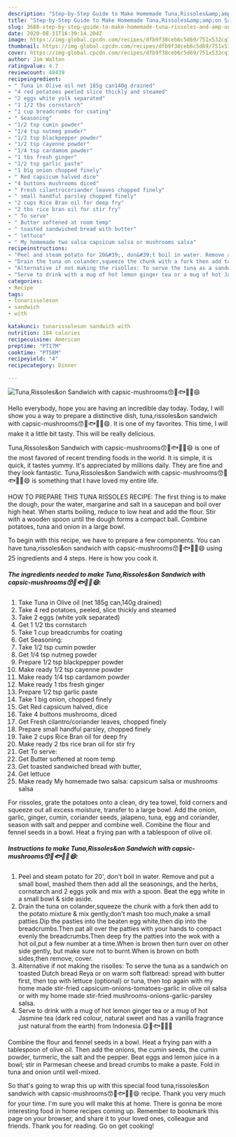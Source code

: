 ```yaml
---
description: "Step-by-Step Guide to Make Homemade Tuna,Rissoles&amp;amp;on Sandwich with capsic-mushrooms😙🎏🐟🧀🌮😄"
title: "Step-by-Step Guide to Make Homemade Tuna,Rissoles&amp;amp;on Sandwich with capsic-mushrooms😙🎏🐟🧀🌮😄"
slug: 3680-step-by-step-guide-to-make-homemade-tuna-rissoles-and-amp-on-sandwich-with-capsic-mushrooms
date: 2020-08-31T16:39:14.204Z
image: https://img-global.cpcdn.com/recipes/dfb9f38ceb6c5d69/751x532cq70/tunarissoleson-sandwich-with-capsic-mushrooms😙🎏🐟🧀🌮😄-recipe-main-photo.jpg
thumbnail: https://img-global.cpcdn.com/recipes/dfb9f38ceb6c5d69/751x532cq70/tunarissoleson-sandwich-with-capsic-mushrooms😙🎏🐟🧀🌮😄-recipe-main-photo.jpg
cover: https://img-global.cpcdn.com/recipes/dfb9f38ceb6c5d69/751x532cq70/tunarissoleson-sandwich-with-capsic-mushrooms😙🎏🐟🧀🌮😄-recipe-main-photo.jpg
author: Jim Walton
ratingvalue: 4.7
reviewcount: 48439
recipeingredient:
- " Tuna in Olive oil net 185g can140g drained"
- "4 red potatoes peeled slice thickly and steamed"
- "2 eggs white yolk separated"
- "1 1/2 tbs cornstarch"
- "1 cup breadcrumbs for coating"
- " Seasoning"
- "1/2 tsp cumin powder"
- "1/4 tsp nutmeg powder"
- "1/2 tsp blackpepper powder"
- "1/2 tsp cayenne powder"
- "1/4 tsp cardamom powder"
- "1 tbs fresh ginger"
- "1/2 tsp garlic paste"
- "1 big onion chopped finely"
- " Red capsicum halved dice"
- "4 buttons mushrooms diced"
- " Fresh cilantrocoriander leaves chopped finely"
- " small handful parsley chopped finely"
- "2 cups Rice Bran oil for deep fry"
- "2 tbs rice bran oil for stir fry"
- " To serve"
- " Butter softened at room temp"
- " toasted sandwiched bread with butter"
- " lettuce"
- " My homemade two salsa capsicum salsa or mushrooms salsa"
recipeinstructions:
- "Peel and steam potato for 20&#39;, don&#39;t boil in water. Remove and put a small bowl, mashed them then add all the seasonings, and the herbs, cornstarch and 2 eggs yolk and mix with a spoon. Beat the egg white in a small bowl &amp; side aside."
- "Drain the tuna on colander,squeeze the chunk with a fork then add to the potato mixture &amp; mix gently,don&#39;t mash too much,make a small patties.Dip the pasties into the beaten egg white,then dip into the breadcrumbs.Then pat all over the patties with your hands to compact evenly the breadcrumbs.Then deep fry the patties into the wok with a hot oil,put a few number at a time.When is brown then turn over on other side gently, but make sure not to burnt.When is brown on both sides,then remove, cover."
- "Alternative if not making the risolles: To serve the tuna as a sandwich on toasted Dutch bread Reya or on warm soft flatbread: spread with butter first, then top with lettuce (optional) or tuna, then top again with my home made stir-fried capsicum-onions-tomatoes-garlic in olive oil salsa or with my home made stir-fried mushrooms-onions-garlic-parsley salsa."
- "Serve to drink with a mug of hot lemon ginger tea or a mug of hot Jasmine tea (dark red colour, natural sweet and has a vanilla fragrance just natural from the earth) from Indonesia.😋🎏🐟🌮🍅🧀"
categories:
- Recipe
tags:
- tunarissoleson
- sandwich
- with

katakunci: tunarissoleson sandwich with 
nutrition: 184 calories
recipecuisine: American
preptime: "PT17M"
cooktime: "PT58M"
recipeyield: "4"
recipecategory: Dinner

---
```



![Tuna,Rissoles&amp;on Sandwich with capsic-mushrooms😙🎏🐟🧀🌮😄](https://img-global.cpcdn.com/recipes/dfb9f38ceb6c5d69/751x532cq70/tunarissoleson-sandwich-with-capsic-mushrooms😙🎏🐟🧀🌮😄-recipe-main-photo.jpg)

Hello everybody, hope you are having an incredible day today. Today, I will show you a way to prepare a distinctive dish, tuna,rissoles&amp;on sandwich with capsic-mushrooms😙🎏🐟🧀🌮😄. It is one of my favorites. This time, I will make it a little bit tasty. This will be really delicious.

Tuna,Rissoles&amp;on Sandwich with capsic-mushrooms😙🎏🐟🧀🌮😄 is one of the most favored of recent trending foods in the world. It is simple, it is quick, it tastes yummy. It's appreciated by millions daily. They are fine and they look fantastic. Tuna,Rissoles&amp;on Sandwich with capsic-mushrooms😙🎏🐟🧀🌮😄 is something that I have loved my entire life.

HOW TO PREPARE THIS TUNA RISSOLES RECIPE: The first thing is to make the dough, pour the water, margarine and salt in a saucepan and boil over high heat. When starts boiling, reduce to low heat and add the flour. Stir with a wooden spoon until the dough forms a compact ball. Combine potatoes, tuna and onion in a large bowl.


To begin with this recipe, we have to prepare a few components. You can have tuna,rissoles&amp;on sandwich with capsic-mushrooms😙🎏🐟🧀🌮😄 using 25 ingredients and 4 steps. Here is how you cook it.

<!--inarticleads1-->

##### The ingredients needed to make Tuna,Rissoles&amp;on Sandwich with capsic-mushrooms😙🎏🐟🧀🌮😄:

1. Take  Tuna in Olive oil (net 185g can,140g drained)
1. Take 4 red potatoes, peeled, slice thickly and steamed
1. Take 2 eggs (white yolk separated)
1. Get 1 1/2 tbs cornstarch
1. Take 1 cup breadcrumbs for coating
1. Get  Seasoning:
1. Take 1/2 tsp cumin powder
1. Get 1/4 tsp nutmeg powder
1. Prepare 1/2 tsp blackpepper powder
1. Make ready 1/2 tsp cayenne powder
1. Make ready 1/4 tsp cardamom powder
1. Make ready 1 tbs fresh ginger
1. Prepare 1/2 tsp garlic paste
1. Take 1 big onion, chopped finely
1. Get  Red capsicum halved, dice
1. Take 4 buttons mushrooms, diced
1. Get  Fresh cilantro/coriander leaves, chopped finely
1. Prepare  small handful parsley, chopped finely
1. Take 2 cups Rice Bran oil for deep fry
1. Make ready 2 tbs rice bran oil for stir fry
1. Get  To serve:
1. Get  Butter softened at room temp
1. Get  toasted sandwiched bread with butter,
1. Get  lettuce
1. Make ready  My homemade two salsa: capsicum salsa or mushrooms salsa


For rissoles, grate the potatoes onto a clean, dry tea towel, fold corners and squeeze out all excess moisture, transfer to a large bowl. Add the onion, garlic, ginger, cumin, coriander seeds, jalapeno, tuna, egg and coriander, season with salt and pepper and combine well. Combine the flour and fennel seeds in a bowl. Heat a frying pan with a tablespoon of olive oil. 

<!--inarticleads2-->

##### Instructions to make Tuna,Rissoles&amp;on Sandwich with capsic-mushrooms😙🎏🐟🧀🌮😄:

1. Peel and steam potato for 20&#39;, don&#39;t boil in water. Remove and put a small bowl, mashed them then add all the seasonings, and the herbs, cornstarch and 2 eggs yolk and mix with a spoon. Beat the egg white in a small bowl &amp; side aside.
1. Drain the tuna on colander,squeeze the chunk with a fork then add to the potato mixture &amp; mix gently,don&#39;t mash too much,make a small patties.Dip the pasties into the beaten egg white,then dip into the breadcrumbs.Then pat all over the patties with your hands to compact evenly the breadcrumbs.Then deep fry the patties into the wok with a hot oil,put a few number at a time.When is brown then turn over on other side gently, but make sure not to burnt.When is brown on both sides,then remove, cover.
1. Alternative if not making the risolles: To serve the tuna as a sandwich on toasted Dutch bread Reya or on warm soft flatbread: spread with butter first, then top with lettuce (optional) or tuna, then top again with my home made stir-fried capsicum-onions-tomatoes-garlic in olive oil salsa or with my home made stir-fried mushrooms-onions-garlic-parsley salsa.
1. Serve to drink with a mug of hot lemon ginger tea or a mug of hot Jasmine tea (dark red colour, natural sweet and has a vanilla fragrance just natural from the earth) from Indonesia.😋🎏🐟🌮🍅🧀


Combine the flour and fennel seeds in a bowl. Heat a frying pan with a tablespoon of olive oil. Then add the onions, the cumin seeds, the cumin powder, turmeric, the salt and the pepper. Beat eggs and lemon juice in a bowl; stir in Parmesan cheese and bread crumbs to make a paste. Fold in tuna and onion until well-mixed. 

So that's going to wrap this up with this special food tuna,rissoles&amp;on sandwich with capsic-mushrooms😙🎏🐟🧀🌮😄 recipe. Thank you very much for your time. I'm sure you will make this at home. There is gonna be more interesting food in home recipes coming up. Remember to bookmark this page on your browser, and share it to your loved ones, colleague and friends. Thank you for reading. Go on get cooking!
